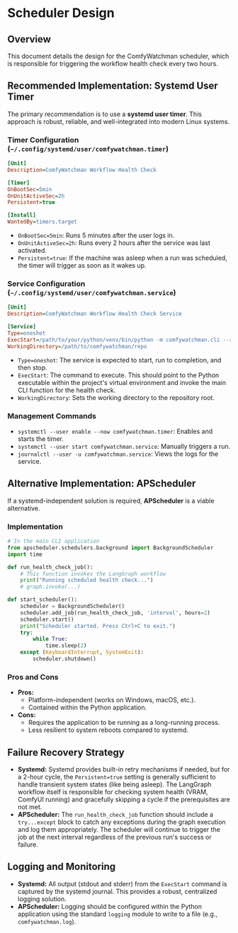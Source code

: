 # Scheduler Design

## Overview
This document details the design for the ComfyWatchman scheduler, which is responsible for triggering the workflow health check every two hours.

## Recommended Implementation: Systemd User Timer

The primary recommendation is to use a **systemd user timer**. This approach is robust, reliable, and well-integrated into modern Linux systems.

### Timer Configuration (`~/.config/systemd/user/comfywatchman.timer`)
```ini
[Unit]
Description=ComfyWatchman Workflow Health Check

[Timer]
OnBootSec=5min
OnUnitActiveSec=2h
Persistent=true

[Install]
WantedBy=timers.target
```
*   `OnBootSec=5min`: Runs 5 minutes after the user logs in.
*   `OnUnitActiveSec=2h`: Runs every 2 hours after the service was last activated.
*   `Persistent=true`: If the machine was asleep when a run was scheduled, the timer will trigger as soon as it wakes up.

### Service Configuration (`~/.config/systemd/user/comfywatchman.service`)
```ini
[Unit]
Description=ComfyWatchman Workflow Health Check Service

[Service]
Type=oneshot
ExecStart=/path/to/your/python/venv/bin/python -m comfywatchman.cli --run-check
WorkingDirectory=/path/to/comfywatchman/repo
```
*   `Type=oneshot`: The service is expected to start, run to completion, and then stop.
*   `ExecStart`: The command to execute. This should point to the Python executable within the project's virtual environment and invoke the main CLI function for the health check.
*   `WorkingDirectory`: Sets the working directory to the repository root.

### Management Commands
*   `systemctl --user enable --now comfywatchman.timer`: Enables and starts the timer.
*   `systemctl --user start comfywatchman.service`: Manually triggers a run.
*   `journalctl --user -u comfywatchman.service`: Views the logs for the service.

## Alternative Implementation: APScheduler

If a systemd-independent solution is required, **APScheduler** is a viable alternative.

### Implementation
```python
# In the main CLI application
from apscheduler.schedulers.background import BackgroundScheduler
import time

def run_health_check_job():
    # This function invokes the LangGraph workflow
    print("Running scheduled health check...")
    # graph.invoke(...)

def start_scheduler():
    scheduler = BackgroundScheduler()
    scheduler.add_job(run_health_check_job, 'interval', hours=2)
    scheduler.start()
    print("Scheduler started. Press Ctrl+C to exit.")
    try:
        while True:
            time.sleep(2)
    except (KeyboardInterrupt, SystemExit):
        scheduler.shutdown()
```

### Pros and Cons
*   **Pros:**
    *   Platform-independent (works on Windows, macOS, etc.).
    *   Contained within the Python application.
*   **Cons:**
    *   Requires the application to be running as a long-running process.
    *   Less resilient to system reboots compared to systemd.

## Failure Recovery Strategy

*   **Systemd:** Systemd provides built-in retry mechanisms if needed, but for a 2-hour cycle, the `Persistent=true` setting is generally sufficient to handle transient system states (like being asleep). The LangGraph workflow itself is responsible for checking system health (VRAM, ComfyUI running) and gracefully skipping a cycle if the prerequisites are not met.
*   **APScheduler:** The `run_health_check_job` function should include a `try...except` block to catch any exceptions during the graph execution and log them appropriately. The scheduler will continue to trigger the job at the next interval regardless of the previous run's success or failure.

## Logging and Monitoring

*   **Systemd:** All output (stdout and stderr) from the `ExecStart` command is captured by the systemd journal. This provides a robust, centralized logging solution.
*   **APScheduler:** Logging should be configured within the Python application using the standard `logging` module to write to a file (e.g., `comfywatchman.log`).
